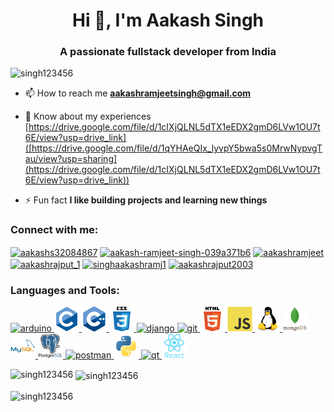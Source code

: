 <h1 align="center">Hi 👋, I'm Aakash Singh</h1>
<h3 align="center">A passionate fullstack developer from India</h3>

<p align="left"> <img src="https://komarev.com/ghpvc/?username=singh123456&label=Profile%20views&color=0e75b6&style=flat" alt="singh123456" /> </p>



- 📫 How to reach me **aakashramjeetsingh@gmail.com**

- 📄 Know about my experiences [https://drive.google.com/file/d/1cIXjQLNL5dTX1eEDX2gmD6LVw1OU7t6E/view?usp=drive_link]([https://drive.google.com/file/d/1qYHAeQIx_lyvpY5bwa5s0MrwNypvgTau/view?usp=sharing](https://drive.google.com/file/d/1cIXjQLNL5dTX1eEDX2gmD6LVw1OU7t6E/view?usp=drive_link))

- ⚡ Fun fact **I like building projects and learning new things**

<h3 align="left">Connect with me:</h3>
<p align="left">
<a href="https://twitter.com/aakashs32084867" target="blank"><img align="center" src="https://raw.githubusercontent.com/rahuldkjain/github-profile-readme-generator/master/src/images/icons/Social/twitter.svg" alt="aakashs32084867" height="30" width="40" /></a>
<a href="https://linkedin.com/in/aakash-ramjeet-singh-039a371b6" target="blank"><img align="center" src="https://raw.githubusercontent.com/rahuldkjain/github-profile-readme-generator/master/src/images/icons/Social/linked-in-alt.svg" alt="aakash-ramjeet-singh-039a371b6" height="30" width="40" /></a>
<a href="https://instagram.com/aakashramjeet" target="blank"><img align="center" src="https://raw.githubusercontent.com/rahuldkjain/github-profile-readme-generator/master/src/images/icons/Social/instagram.svg" alt="aakashramjeet" height="30" width="40" /></a>
<a href="https://www.codechef.com/users/aakashrajput_1" target="blank"><img align="center" src="https://cdn.jsdelivr.net/npm/simple-icons@3.1.0/icons/codechef.svg" alt="aakashrajput_1" height="30" width="40" /></a>
<a href="https://www.hackerrank.com/singhaakashramj1" target="blank"><img align="center" src="https://raw.githubusercontent.com/rahuldkjain/github-profile-readme-generator/master/src/images/icons/Social/hackerrank.svg" alt="singhaakashramj1" height="30" width="40" /></a>
<a href="https://www.leetcode.com/aakashrajput2003" target="blank"><img align="center" src="https://raw.githubusercontent.com/rahuldkjain/github-profile-readme-generator/master/src/images/icons/Social/leet-code.svg" alt="aakashrajput2003" height="30" width="40" /></a>
</p>

<h3 align="left">Languages and Tools:</h3>
<p align="left"> <a href="https://www.arduino.cc/" target="_blank" rel="noreferrer"> <img src="https://cdn.worldvectorlogo.com/logos/arduino-1.svg" alt="arduino" width="40" height="40"/> </a> <a href="https://www.cprogramming.com/" target="_blank" rel="noreferrer"> <img src="https://raw.githubusercontent.com/devicons/devicon/master/icons/c/c-original.svg" alt="c" width="40" height="40"/> </a> <a href="https://www.w3schools.com/cpp/" target="_blank" rel="noreferrer"> <img src="https://raw.githubusercontent.com/devicons/devicon/master/icons/cplusplus/cplusplus-original.svg" alt="cplusplus" width="40" height="40"/> </a> <a href="https://www.w3schools.com/css/" target="_blank" rel="noreferrer"> <img src="https://raw.githubusercontent.com/devicons/devicon/master/icons/css3/css3-original-wordmark.svg" alt="css3" width="40" height="40"/> </a> <a href="https://www.djangoproject.com/" target="_blank" rel="noreferrer"> <img src="https://cdn.worldvectorlogo.com/logos/django.svg" alt="django" width="40" height="40"/> </a> <a href="https://git-scm.com/" target="_blank" rel="noreferrer"> <img src="https://www.vectorlogo.zone/logos/git-scm/git-scm-icon.svg" alt="git" width="40" height="40"/> </a> <a href="https://www.w3.org/html/" target="_blank" rel="noreferrer"> <img src="https://raw.githubusercontent.com/devicons/devicon/master/icons/html5/html5-original-wordmark.svg" alt="html5" width="40" height="40"/> </a> <a href="https://developer.mozilla.org/en-US/docs/Web/JavaScript" target="_blank" rel="noreferrer"> <img src="https://raw.githubusercontent.com/devicons/devicon/master/icons/javascript/javascript-original.svg" alt="javascript" width="40" height="40"/> </a> <a href="https://www.linux.org/" target="_blank" rel="noreferrer"> <img src="https://raw.githubusercontent.com/devicons/devicon/master/icons/linux/linux-original.svg" alt="linux" width="40" height="40"/> </a> <a href="https://www.mongodb.com/" target="_blank" rel="noreferrer"> <img src="https://raw.githubusercontent.com/devicons/devicon/master/icons/mongodb/mongodb-original-wordmark.svg" alt="mongodb" width="40" height="40"/> </a> <a href="https://www.mysql.com/" target="_blank" rel="noreferrer"> <img src="https://raw.githubusercontent.com/devicons/devicon/master/icons/mysql/mysql-original-wordmark.svg" alt="mysql" width="40" height="40"/> </a> <a href="https://www.postgresql.org" target="_blank" rel="noreferrer"> <img src="https://raw.githubusercontent.com/devicons/devicon/master/icons/postgresql/postgresql-original-wordmark.svg" alt="postgresql" width="40" height="40"/> </a> <a href="https://postman.com" target="_blank" rel="noreferrer"> <img src="https://www.vectorlogo.zone/logos/getpostman/getpostman-icon.svg" alt="postman" width="40" height="40"/> </a> <a href="https://www.python.org" target="_blank" rel="noreferrer"> <img src="https://raw.githubusercontent.com/devicons/devicon/master/icons/python/python-original.svg" alt="python" width="40" height="40"/> </a> <a href="https://www.qt.io/" target="_blank" rel="noreferrer"> <img src="https://upload.wikimedia.org/wikipedia/commons/0/0b/Qt_logo_2016.svg" alt="qt" width="40" height="40"/> </a> <a href="https://reactjs.org/" target="_blank" rel="noreferrer"> <img src="https://raw.githubusercontent.com/devicons/devicon/master/icons/react/react-original-wordmark.svg" alt="react" width="40" height="40"/> </a> </p>

<p><img align="left" src="https://github-readme-stats.vercel.app/api/top-langs?username=singh123456&show_icons=true&locale=en&layout=compact" alt="singh123456" /></p>

<p>&nbsp;<img align="center" src="https://github-readme-stats.vercel.app/api?username=singh123456&show_icons=true&locale=en" alt="singh123456" /></p>

<p><img align="center" src="https://github-readme-streak-stats.herokuapp.com/?user=singh123456&" alt="singh123456" /></p>

